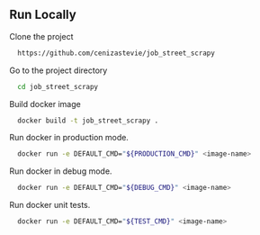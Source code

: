 
## Run Locally

Clone the project

```bash
  https://github.com/cenizastevie/job_street_scrapy
```

Go to the project directory

```bash
  cd job_street_scrapy
```

Build docker image

```bash
  docker build -t job_street_scrapy . 
```

Run docker in production mode. 

```bash
  docker run -e DEFAULT_CMD="${PRODUCTION_CMD}" <image-name>
```

Run docker in debug mode. 

```bash
  docker run -e DEFAULT_CMD="${DEBUG_CMD}" <image-name>
```

Run docker unit tests. 

```bash
  docker run -e DEFAULT_CMD="${TEST_CMD}" <image-name>
```
